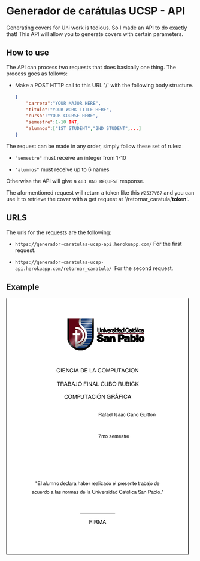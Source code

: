 # Generador de carátulas UCSP - API

Generating covers for Uni work is tedious. So I made an API to do exactly that! This API will allow you to generate covers with certain parameters.

## How to use

The API can process two requests that does basically one thing. The process goes as follows:

- Make a POST HTTP call to this URL '/' with the following body structure.
  
  ```json
  {
      "carrera":"YOUR MAJOR HERE",
      "titulo":"YOUR WORK TITLE HERE",
      "curso":"YOUR COURSE HERE",
      "semestre":1-10 INT,
      "alumnos":["1ST STUDENT","2ND STUDENT",...]
  }
  ```

The request can be made in any order, simply follow these set of rules:

- `"semestre"` must receive an integer from 1-10

- `"alumnos"` must receive up to 6 names

Otherwise the API will give a `403 BAD REQUEST` response.

The aformentioned request will return a token like this `W2537V67` and you can use it to retrieve the cover with a get request at '/retornar_caratula/**token**'.

## URLS

The urls for the requests are the following:

- `https://generador-caratulas-ucsp-api.herokuapp.com/` For the first request.

- `https://generador-caratulas-ucsp-api.herokuapp.com/retornar_caratula/ `For the second request.

## Example

![](ex_cover.png)
